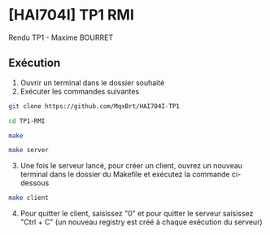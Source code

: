 
# [HAI704I] TP1 RMI

Rendu TP1 - Maxime BOURRET


## Exécution
1) Ouvrir un terminal dans le dossier souhaité
2) Exécuter les commandes suivantes
```bash
git clone https://github.com/MqxBrt/HAI704I-TP1

cd TP1-RMI

make

make server
```
3) Une fois le serveur lancé, pour créer un client, ouvrez un nouveau terminal dans le dossier du Makefile et exécutez la commande ci-dessous
```bash
make client
```
4) Pour quitter le client, saisissez "0" et pour quitter le serveur saisissez "Ctrl + C" (un nouveau registry est créé à chaque exécution du serveur)
